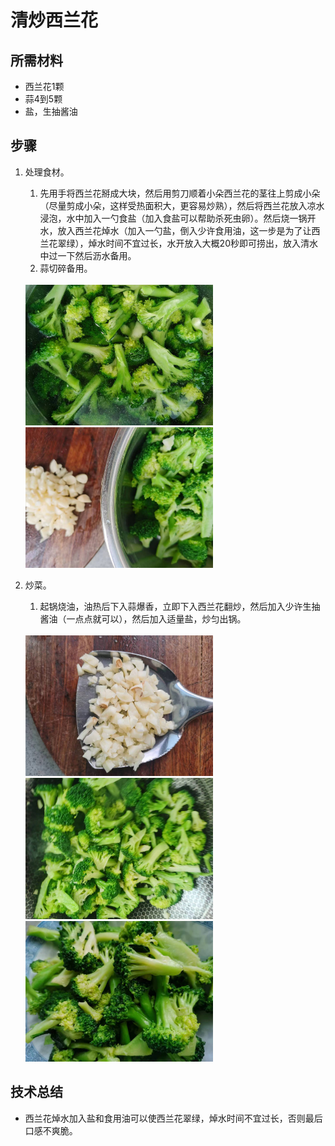 # 清炒西兰花

## 所需材料

* 西兰花1颗
* 蒜4到5颗
* 盐，生抽酱油

## 步骤

1. 处理食材。
    1. 先用手将西兰花掰成大块，然后用剪刀顺着小朵西兰花的茎往上剪成小朵（尽量剪成小朵，这样受热面积大，更容易炒熟），然后将西兰花放入凉水浸泡，水中加入一勺食盐（加入食盐可以帮助杀死虫卵）。然后烧一锅开水，放入西兰花焯水（加入一勺盐，倒入少许食用油，这一步是为了让西兰花翠绿），焯水时间不宜过长，水开放入大概20秒即可捞出，放入清水中过一下然后沥水备用。
    1. 蒜切碎备用。

    <br />
    <img src="../img/broccoli1.jpeg" width="300" />
    <img src="../img/broccoli2.jpeg" width="300" />

1. 炒菜。
    1. 起锅烧油，油热后下入蒜爆香，立即下入西兰花翻炒，然后加入少许生抽酱油（一点点就可以），然后加入适量盐，炒匀出锅。

    <br />
    <img src="../img/broccoli3.jpeg" width="300" />
    <img src="../img/broccoli4.jpeg" width="300" />
    <img src="../img/broccoli5.jpeg" width="300" />

## 技术总结

* 西兰花焯水加入盐和食用油可以使西兰花翠绿，焯水时间不宜过长，否则最后口感不爽脆。
